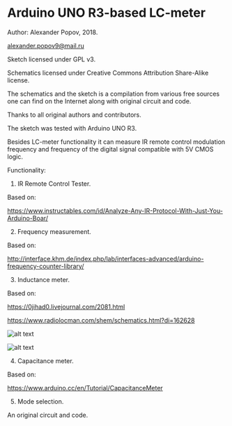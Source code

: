 # Arduino UNO R3-based LC-meter

   Author: Alexander Popov, 2018.
   
   alexander.popov9@mail.ru
  
  Sketch licensed under GPL v3.
  
  Schematics licensed under Creative Commons Attribution Share-Alike license.

   The schematics and the sketch is  a compilation from various free sources one can find on the Internet along with original     circuit and code.
   
   Thanks to all original authors and  contributors.
   
   The sketch was tested with Arduino UNO R3.
   
   Besides LC-meter functionality  it can measure IR remote control modulation frequency 
   and frequency of the digital signal compatible with 5V CMOS logic.

   Functionality:

   1. IR Remote Control Tester.
   
   Based on:
   
   https://www.instructables.com/id/Analyze-Any-IR-Protocol-With-Just-You-Arduino-Boar/

   2. Frequency measurement.

   Based on:
   
   http://interface.khm.de/index.php/lab/interfaces-advanced/arduino-frequency-counter-library/

   3.  Inductance meter.

   Based on:
   
   https://0jihad0.livejournal.com/2081.html
   
   https://www.radiolocman.com/shem/schematics.html?di=162628
   
   
   ![alt text](https://github.com/alpop/Arduino-UNO-R3-based-LC-meter/blob/master/pictures/1.jpg "5.20mH")
   
   
   ![alt text](https://github.com/alpop/Arduino-UNO-R3-based-LC-meter/blob/master/pictures/16.jpg "0.46uH")
   

   4. Capacitance meter.

   Based on:
   
   https://www.arduino.cc/en/Tutorial/CapacitanceMeter

   5. Mode selection.
   
   An original circuit and code.

